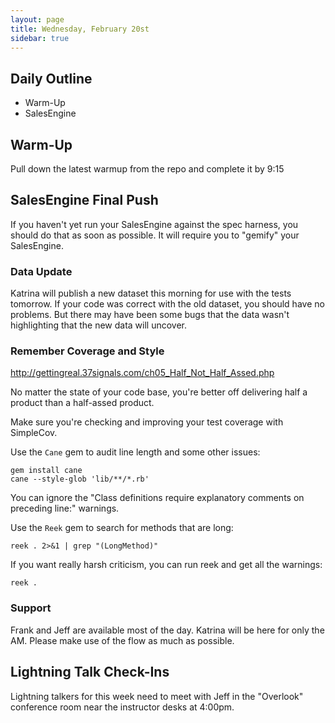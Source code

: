 ```yaml
---
layout: page
title: Wednesday, February 20st
sidebar: true
---
```


## Daily Outline

* Warm-Up
* SalesEngine

## Warm-Up

Pull down the latest warmup from the repo and complete it by 9:15

## SalesEngine Final Push

If you haven't yet run your SalesEngine against the spec harness, you should do that as soon as possible. It will require you to "gemify" your SalesEngine.

### Data Update

Katrina will publish a new dataset this morning for use with the tests tomorrow. If your code was correct with the old dataset, you should have no problems. But there may have been some bugs that the data wasn't highlighting that the new data will uncover.

### Remember Coverage and Style

http://gettingreal.37signals.com/ch05_Half_Not_Half_Assed.php

No matter the state of your code base, you're better off delivering half a product than a half-assed product.

Make sure you're checking and improving your test coverage with SimpleCov.

Use the `Cane` gem to audit line length and some other issues:

```
gem install cane
cane --style-glob 'lib/**/*.rb'
```

You can ignore the "Class definitions require explanatory comments on preceding line:" warnings.

Use the `Reek` gem to search for methods that are long:

```
reek . 2>&1 | grep "(LongMethod)"
```

If you want really harsh criticism, you can run reek and get all the warnings:

```
reek .
```

### Support

Frank and Jeff are available most of the day. Katrina will be here for only the AM. Please make use of the flow as much as possible.

## Lightning Talk Check-Ins

Lightning talkers for this week need to meet with Jeff in the "Overlook" conference room near the instructor desks at 4:00pm.
